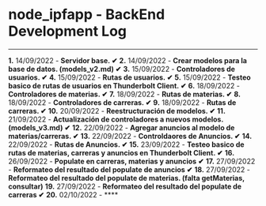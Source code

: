 # node_ipfapp - BackEnd Development Log
---
**1.** 14/09/2022 - **Servidor base. ✔**
**2.** 14/09/2022 - **Crear modelos para la base de datos. (models_v2.md) ✔**
**3.** 15/09/2022 - **Controladores de usuarios. ✔**
**4.** 15/09/2022 - **Rutas de usuarios. ✔**
**5.** 15/09/2022 - **Testeo basico de rutas de usuarios en Thunderbolt Client. ✔**
**6.** 18/09/2022 - **Controladores de materias. ✔**
**7.** 18/09/2022 - **Rutas de materias. ✔**
**8.** 18/09/2022 - **Controladores de carreras. ✔**
**9.** 18/09/2022 - **Rutas de carreras. ✔**
**10.** 20/09/2022 - **Reestructuración de modelos. ✔**
**11.** 21/09/2022 - **Actualización de controladores a nuevos modelos. (models_v3.md) ✔**
**12.** 22/09/2022 - **Agregar anuncios al modelo de materias/carreras. ✔**
**13.** 22/09/2022 - **Controldaores de Anuncios. ✔**
**14.** 22/09/2022 - **Rutas de Anuncios. ✔**
**15.** 23/09/2022 - **Testeo basico de rutas de materias, carreras y anuncios en Thunderbolt Client. ✔** 
**16.** 26/09/2022 - **Populate en carreras, materias y anuncios ✔** 
**17.** 27/09/2022 - **Reformateo del resultado del populate de anuncios ✔**
**18.** 27/09/2022 - **Reformateo del resultado del populate de materias. (falta getMaterias, consultar)**
**19.** 27/09/2022 - **Reformateo del resultado del populate de carreras ✔**
**20.** 02/10/2022 - ****
